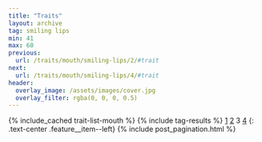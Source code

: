```yaml
---
title: "Traits"
layout: archive
tag: smiling lips
min: 41
max: 60
previous:
  url: /traits/mouth/smiling-lips/2/#trait
next:
  url: /traits/mouth/smiling-lips/4/#trait
header:
  overlay_image: /assets/images/cover.jpg
  overlay_filter: rgba(0, 0, 0, 0.5)
---
```

{% include_cached trait-list-mouth %}
{% include tag-results %}
[1](/traits/mouth/smiling-lips/1/#trait) [2](/traits/mouth/smiling-lips/2/#trait) 3 [4](/traits/mouth/smiling-lips/4/#trait) 
{: .text-center .feature__item--left}
{% include post_pagination.html %}
